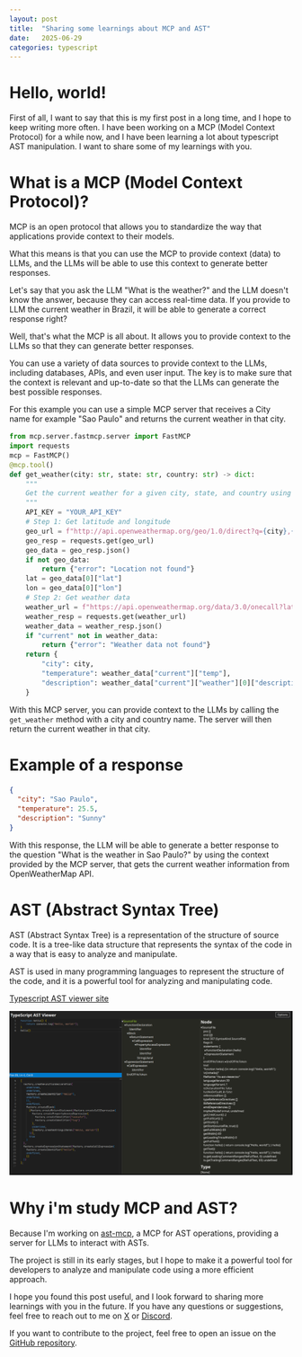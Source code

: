 ```yaml
---
layout: post
title:  "Sharing some learnings about MCP and AST"
date:   2025-06-29
categories: typescript
---
```


# Hello, world!

First of all, I want to say that this is my first post in a long time, and I hope to keep writing more often. I have been working on a MCP (Model Context Protocol) for a while now, and I have been learning a lot about typescript AST manipulation. I want to share some of my learnings with you.

# What is a MCP (Model Context Protocol)?

MCP is an open protocol that allows you to standardize the way that applications provide context to their models.

What this means is that you can use the MCP to provide context (data) to LLMs, and the LLMs will be able to use this context to generate better responses.

Let's say that you ask the LLM "What is the weather?" and the LLM doesn't know the answer, because they can access real-time data. If you provide to LLM the current weather in Brazil, it will be able to generate a correct response right?

Well, that's what the MCP is all about. It allows you to provide context to the LLMs so that they can generate better responses.

You can use a variety of data sources to provide context to the LLMs, including databases, APIs, and even user input. The key is to make sure that the context is relevant and up-to-date so that the LLMs can generate the best possible responses.

For this example you can use a simple MCP server that receives a City name for example "Sao Paulo" and returns the current weather in that city.


```python
from mcp.server.fastmcp.server import FastMCP
import requests
mcp = FastMCP()
@mcp.tool()
def get_weather(city: str, state: str, country: str) -> dict:
    """
    Get the current weather for a given city, state, and country using OpenWeatherMap API.
    """
    API_KEY = "YOUR_API_KEY"
    # Step 1: Get latitude and longitude
    geo_url = f"http://api.openweathermap.org/geo/1.0/direct?q={city},{state},{country}&limit=1&appid={API_KEY}"
    geo_resp = requests.get(geo_url)
    geo_data = geo_resp.json()
    if not geo_data:
        return {"error": "Location not found"}
    lat = geo_data[0]["lat"]
    lon = geo_data[0]["lon"]
    # Step 2: Get weather data
    weather_url = f"https://api.openweathermap.org/data/3.0/onecall?lat={lat}&lon={lon}&appid={API_KEY}&units=metric"
    weather_resp = requests.get(weather_url)
    weather_data = weather_resp.json()
    if "current" not in weather_data:
        return {"error": "Weather data not found"}
    return {
        "city": city,
        "temperature": weather_data["current"]["temp"],
        "description": weather_data["current"]["weather"][0]["description"].capitalize()
    }
```

With this MCP server, you can provide context to the LLMs by calling the `get_weather` method with a city and country name. The server will then return the current weather in that city.

# Example of a response

```json
{
  "city": "Sao Paulo",
  "temperature": 25.5,
  "description": "Sunny"
}
```

With this response, the LLM will be able to generate a better response to the question "What is the weather in Sao Paulo?" by using the context provided by the MCP server, that gets the current weather information from OpenWeatherMap API.

# AST (Abstract Syntax Tree)

AST (Abstract Syntax Tree) is a representation of the structure of source code. It is a tree-like data structure that represents the syntax of the code in a way that is easy to analyze and manipulate.

AST is used in many programming languages to represent the structure of the code, and it is a powerful tool for analyzing and manipulating code.

<a href="https://ts-ast-viewer.com/#code/GYVwdgxgLglg9mABACwKYBt1wBQEpEDeAUIqYgE6pQjlIQIDOc6qAdFgObYBEAEhlgA0iAO5xy6ACYBCbrgDcRAL5E0mHLiA" target="_blank" rel="noopener">Typescript AST viewer site</a>

<img src="/assets/ast/ast.png" class="zoomable" style="max-width:100%;height:auto;" />

<script src="https://cdn.jsdelivr.net/npm/medium-zoom@1.1.0/dist/medium-zoom.min.js"></script>
<script>
  mediumZoom('img.zoomable');
</script>

# Why i'm study MCP and AST?

Because I'm working on [ast-mcp](https://github.com/enrell/ast-mcp.git), a MCP for AST operations, providing a server for LLMs to interact with ASTs.

The project is still in its early stages, but I hope to make it a powerful tool for developers to analyze and manipulate code using a more efficient approach.

I hope you found this post useful, and I look forward to sharing more learnings with you in the future. If you have any questions or suggestions, feel free to reach out to me on <a href="https://x.com/enrellsan" target="_blank" rel="noopener">X</a> or <a href="https://discord.com/users/enrell" target="_blank" rel="noopener">Discord</a>.

If you want to contribute to the project, feel free to open an issue on the <a href="https://github.com/enrell/ast-mcp" target="_blank" rel="noopener">GitHub repository</a>.

